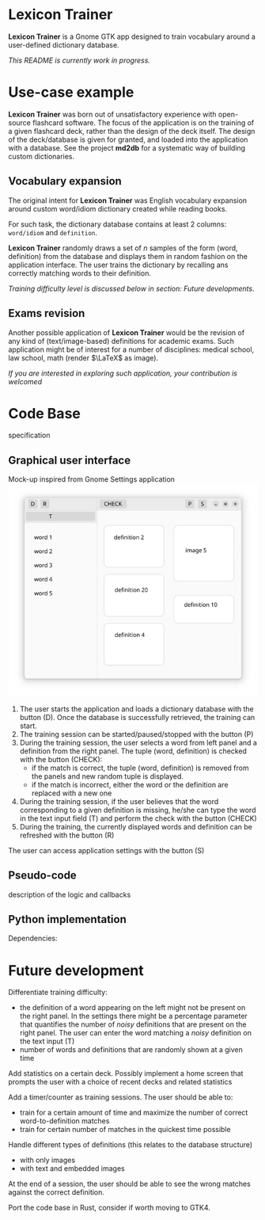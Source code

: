 # Lexicon Trainer

**Lexicon Trainer** is a Gnome GTK app designed to train vocabulary around a user-defined dictionary database.

*This README is currently work in progress.*

# Use-case example

**Lexicon Trainer** was born out of unsatisfactory experience with open-source flashcard software. The focus of the application is on the training of a given flashcard deck, rather than the design of the deck itself. The design of the deck/database is given for granted, and loaded into the application with a database. See the project **md2db** for a systematic way of building custom dictionaries.

## Vocabulary expansion 

The original intent for **Lexicon Trainer** was English vocabulary expansion around custom word/idiom dictionary created while reading books. 

For such task, the dictionary database contains at least 2 columns:  `word/idiom` and `definition`.

**Lexicon Trainer** randomly draws a set of $n$ samples of the form (word, definition) from the database and displays them in random fashion on the application interface. The user trains the dictionary by recalling ans correctly matching words to their definition.

*Training difficulty level is discussed below in section: Future developments*.

## Exams revision

Another possible application of **Lexicon Trainer** would be the revision of any kind of (text/image-based) definitions for academic exams. Such application might be of interest for a number of disciplines: medical school, law school, math (render $\LaTeX$ as image).

*If you are interested in exploring such application, your contribution is welcomed*

# Code Base

specification

## Graphical user interface
Mock-up inspired from Gnome Settings application
![](img/layout_01.png)
1. The user starts the application and loads a dictionary database with the button (D). Once the database is successfully retrieved, the training can start.
2. The training session can be started/paused/stopped with the button (P)
3. During the training session, the user selects a word from left panel and a definition from the right panel. The tuple (word, definition) is checked with the button (CHECK):
	* if the match is correct, the tuple (word, definition) is removed from the panels and new random tuple is displayed.
	* if the match is incorrect, either the word or the definition are replaced with a new one
4. During the training session, if the user believes that the word corresponding to a given definition is missing, he/she can type the word in the text input field (T) and perform the check with the button (CHECK)
5. During the training, the currently displayed words and definition can be refreshed with the button (R)

The user can access application settings with the button (S)

## Pseudo-code

description of the logic and callbacks

## Python implementation

Dependencies:


# Future development

Differentiate training difficulty:
+ the definition of a word appearing on the left might not be present on the right panel. In the settings there might be a percentage parameter that quantifies the number of *noisy* definitions that are present on the right panel. The user can enter the word matching a *noisy* definition on the text input (T)
+ number of words and definitions that are randomly shown at a given time

Add statistics on a certain deck. Possibly implement a home screen that prompts the user with a choice of recent decks and related statistics

Add a timer/counter as training sessions. The user should be able to:
+ train for a certain amount of time and maximize the number of correct word-to-definition matches
+ train for  certain number of matches in the quickest time possible

Handle different types of definitions  (this relates to the database structure)
+ with only images
+ with text and embedded images

At the end of a session, the user should be able to see the wrong matches against the correct definition.

Port the code base in Rust, consider if worth moving to GTK4.
